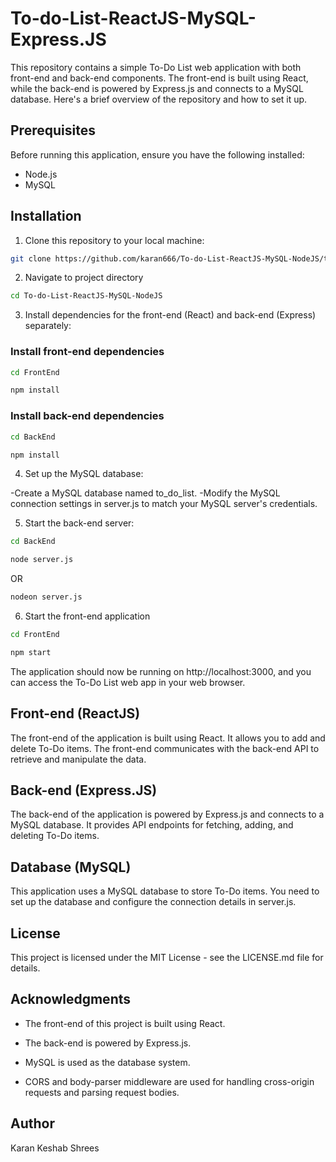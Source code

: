 # To-do-List-ReactJS-MySQL-Express.JS
This repository contains a simple To-Do List web application with both front-end and back-end components. The front-end is built using React, while the back-end is powered by Express.js and connects to a MySQL database. Here's a brief overview of the repository and how to set it up.

## Prerequisites

Before running this application, ensure you have the following installed:

- Node.js
- MySQL

## Installation

1. Clone this repository to your local machine:
```bash
git clone https://github.com/karan666/To-do-List-ReactJS-MySQL-NodeJS/tree/main.git
```
2. Navigate to project directory
```bash
cd To-do-List-ReactJS-MySQL-NodeJS
```
3. Install dependencies for the front-end (React) and back-end (Express) separately:

### Install front-end dependencies

```bash
cd FrontEnd
```

```bash
npm install
```
### Install back-end dependencies

```bash
cd BackEnd
```
```bash
npm install
```
   
4. Set up the MySQL database:

-Create a MySQL database named to_do_list.
-Modify the MySQL connection settings in server.js to match your MySQL server's credentials.

5. Start the back-end server:

```bash
cd BackEnd
```
```bash
node server.js
```
OR
```bash
nodeon server.js
```

6. Start the front-end application

```bash
cd FrontEnd
```

```bash
npm start
```

The application should now be running on http://localhost:3000, and you can access the To-Do List web app in your web browser.

## Front-end (ReactJS)

The front-end of the application is built using React. It allows you to add and delete To-Do items. The front-end communicates with the back-end API to retrieve and manipulate the data.

## Back-end (Express.JS)

The back-end of the application is powered by Express.js and connects to a MySQL database. It provides API endpoints for fetching, adding, and deleting To-Do items.

## Database (MySQL)

This application uses a MySQL database to store To-Do items. You need to set up the database and configure the connection details in server.js.

## License

This project is licensed under the MIT License - see the LICENSE.md file for details.

## Acknowledgments

- The front-end of this project is built using React.

- The back-end is powered by Express.js.

- MySQL is used as the database system.

- CORS and body-parser middleware are used for handling cross-origin requests and parsing request bodies.

## Author

Karan Keshab Shrees
